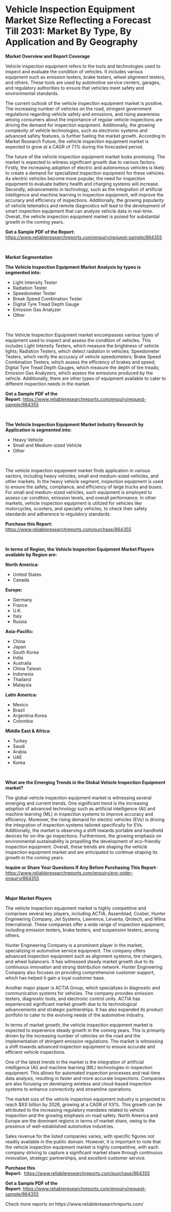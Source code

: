 <p><h1>Vehicle Inspection Equipment Market Size Reflecting a Forecast Till 2031: Market By Type, By Application and By Geography</h1></p><p><strong>Market Overview and Report Coverage</strong></p>
<p><p>Vehicle inspection equipment refers to the tools and technologies used to inspect and evaluate the condition of vehicles. It includes various equipment such as emission testers, brake testers, wheel alignment testers, and others. These tools are used by automotive service centers, garages, and regulatory authorities to ensure that vehicles meet safety and environmental standards.</p><p>The current outlook of the vehicle inspection equipment market is positive. The increasing number of vehicles on the road, stringent government regulations regarding vehicle safety and emissions, and rising awareness among consumers about the importance of regular vehicle inspections are driving the demand for inspection equipment. Additionally, the growing complexity of vehicle technologies, such as electronic systems and advanced safety features, is further fueling the market growth. According to Market Research Future, the vehicle inspection equipment market is expected to grow at a CAGR of 7.1% during the forecasted period.</p><p>The future of the vehicle inspection equipment market looks promising. The market is expected to witness significant growth due to various factors. Firstly, the increasing adoption of electric and autonomous vehicles is likely to create a demand for specialized inspection equipment for these vehicles. As electric vehicles become more popular, the need for inspection equipment to evaluate battery health and charging systems will increase. Secondly, advancements in technology, such as the integration of artificial intelligence and machine learning in inspection equipment, will improve the accuracy and efficiency of inspections. Additionally, the growing popularity of vehicle telematics and remote diagnostics will lead to the development of smart inspection equipment that can analyze vehicle data in real-time. Overall, the vehicle inspection equipment market is poised for substantial growth in the coming years.</p></p>
<p><strong>Get a Sample PDF of the Report:</strong> <a href="https://www.reliableresearchreports.com/enquiry/request-sample/864355">https://www.reliableresearchreports.com/enquiry/request-sample/864355</a></p>
<p>&nbsp;</p>
<p><strong>Market Segmentation</strong></p>
<p><strong>The Vehicle Inspection Equipment Market Analysis by types is segmented into:</strong></p>
<p><ul><li>Light Intensity Tester</li><li>Radiation Tester</li><li>Speedometer Tester</li><li>Break Speed Combination Tester</li><li>Digital Tyre Tread Depth Gauge</li><li>Emission Gas Analyzer</li><li>Other</li></ul></p>
<p>&nbsp;</p>
<p><p>The Vehicle Inspection Equipment market encompasses various types of equipment used to inspect and assess the condition of vehicles. This includes Light Intensity Testers, which measure the brightness of vehicle lights; Radiation Testers, which detect radiation in vehicles; Speedometer Testers, which verify the accuracy of vehicle speedometers; Brake Speed Combination Testers, which assess the efficiency of brakes and speed; Digital Tyre Tread Depth Gauges, which measure the depth of tire treads; Emission Gas Analyzers, which assess the emissions produced by the vehicle. Additionally, there are other types of equipment available to cater to different inspection needs in the market.</p></p>
<p><strong>Get a Sample PDF of the Report:</strong>&nbsp;<a href="https://www.reliableresearchreports.com/enquiry/request-sample/864355">https://www.reliableresearchreports.com/enquiry/request-sample/864355</a></p>
<p>&nbsp;</p>
<p><strong>The Vehicle Inspection Equipment Market Industry Research by Application is segmented into:</strong></p>
<p><ul><li>Heavy Vehicle</li><li>Small and Medium-sized Vehicle</li><li>Other</li></ul></p>
<p>&nbsp;</p>
<p><p>The vehicle inspection equipment market finds application in various sectors, including heavy vehicles, small and medium-sized vehicles, and other markets. In the heavy vehicle segment, inspection equipment is used to ensure the safety, compliance, and efficiency of large trucks and buses. For small and medium-sized vehicles, such equipment is employed to assess car condition, emission levels, and overall performance. In other markets, vehicle inspection equipment is utilized for vehicles like motorcycles, scooters, and specialty vehicles, to check their safety standards and adherence to regulatory standards.</p></p>
<p><strong>Purchase this Report:</strong>&nbsp; <a href="https://www.reliableresearchreports.com/purchase/864355">https://www.reliableresearchreports.com/purchase/864355</a></p>
<p>&nbsp;</p>
<p><strong>In terms of Region, the Vehicle Inspection Equipment Market Players available by Region are:</strong></p>
<p>
    <p> <strong> North America: </strong>
        <ul>
            <li>United States</li>
            <li>Canada</li>
        </ul>
        </p> 
    <p> <strong> Europe: </strong>
        <ul>
            <li>Germany</li>
            <li>France</li>
            <li>U.K.</li>
            <li>Italy</li>
            <li>Russia</li>
        </ul>
        </p> 
    <p> <strong> Asia-Pacific: </strong>
        <ul>
            <li>China</li>
            <li>Japan</li>
            <li>South Korea</li>
            <li>India</li>
            <li>Australia</li>
            <li>China Taiwan</li>
            <li>Indonesia</li>
            <li>Thailand</li>
            <li>Malaysia</li>
        </ul>
        </p> 
    <p> <strong> Latin America: </strong>
        <ul>
            <li>Mexico</li>
            <li>Brazil</li>
            <li>Argentina Korea</li>
            <li>Colombia</li>
        </ul>
        </p> 
    <p> <strong> Middle East & Africa: </strong>
        <ul>
            <li>Turkey</li>
            <li>Saudi</li>
            <li>Arabia</li>
            <li>UAE</li>
            <li>Korea</li>
        </ul>
    </p>
    </p>
<p>&nbsp;</p>
<p><strong>What are the Emerging Trends in the Global Vehicle Inspection Equipment market?</strong></p>
<p><p>The global vehicle inspection equipment market is witnessing several emerging and current trends. One significant trend is the increasing adoption of advanced technology such as artificial intelligence (AI) and machine learning (ML) in inspection systems to improve accuracy and efficiency. Moreover, the rising demand for electric vehicles (EVs) is driving the integration of inspection systems tailored specifically for EVs. Additionally, the market is observing a shift towards portable and handheld devices for on-the-go inspections. Furthermore, the growing emphasis on environmental sustainability is propelling the development of eco-friendly inspection equipment. Overall, these trends are shaping the vehicle inspection equipment market and are anticipated to continue shaping its growth in the coming years.</p></p>
<p><strong>Inquire or Share Your Questions If Any Before Purchasing This Report</strong>- <a href="https://www.reliableresearchreports.com/enquiry/pre-order-enquiry/864355">https://www.reliableresearchreports.com/enquiry/pre-order-enquiry/864355</a></p>
<p>&nbsp;</p>
<p><strong>Major Market Players</strong></p>
<p><p>The vehicle inspection equipment market is highly competitive and comprises several key players, including ACTIA, Assemblad, Cosber, Hunter Engineering Company, Jet Systems, Lawrence, Levanta, Qrotech, and Wilna International. These companies offer a wide range of inspection equipment, including emission testers, brake testers, and suspension testers, among others. </p><p>Hunter Engineering Company is a prominent player in the market, specializing in automotive service equipment. The company offers advanced inspection equipment such as alignment systems, tire changers, and wheel balancers. It has witnessed steady market growth due to its continuous innovation and strong distribution network. Hunter Engineering Company also focuses on providing comprehensive customer support, which has helped it gain a loyal customer base.</p><p>Another major player is ACTIA Group, which specializes in diagnostic and communication systems for vehicles. The company provides emission testers, diagnostic tools, and electronic control units. ACTIA has experienced significant market growth due to its technological advancements and strategic partnerships. It has also expanded its product portfolio to cater to the evolving needs of the automotive industry.</p><p>In terms of market growth, the vehicle inspection equipment market is expected to experience steady growth in the coming years. This is primarily driven by the increasing number of vehicles on the road and the implementation of stringent emission regulations. The market is witnessing a shift towards advanced inspection equipment to ensure accurate and efficient vehicle inspections.</p><p>One of the latest trends in the market is the integration of artificial intelligence (AI) and machine learning (ML) technologies in inspection equipment. This allows for automated inspection processes and real-time data analysis, resulting in faster and more accurate inspections. Companies are also focusing on developing wireless and cloud-based inspection systems to enhance connectivity and streamline operations.</p><p>The market size of the vehicle inspection equipment industry is projected to reach $XX billion by 2026, growing at a CAGR of XX%. This growth can be attributed to the increasing regulatory mandates related to vehicle inspection and the growing emphasis on road safety. North America and Europe are the dominant regions in terms of market share, owing to the presence of well-established automotive industries.</p><p>Sales revenue for the listed companies varies, with specific figures not readily available in the public domain. However, it is important to note that the vehicle inspection equipment market is highly competitive, with each company striving to capture a significant market share through continuous innovation, strategic partnerships, and excellent customer service.</p></p>
<p><strong>Purchase this Report:</strong>&nbsp;&nbsp;<a href="https://www.reliableresearchreports.com/purchase/864355">https://www.reliableresearchreports.com/purchase/864355</a></p>
<p></p>
<p><strong>Get a Sample PDF of the Report:</strong>&nbsp;<a href="https://www.reliableresearchreports.com/enquiry/request-sample/864355">https://www.reliableresearchreports.com/enquiry/request-sample/864355</a></p>
<p>Check more reports on https://www.reliableresearchreports.com/</p>